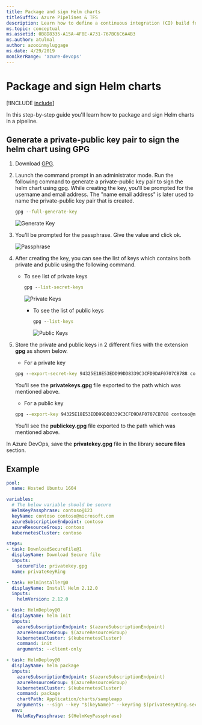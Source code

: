 ```yaml
---
title: Package and sign Helm charts
titleSuffix: Azure Pipelines & TFS
description: Learn how to define a continuous integration (CI) build for your GitHub repository using Azure Pipelines
ms.topic: conceptual
ms.assetid: 0B8D8335-A15A-4F8E-A731-767BC6C6A4B3
ms.author: atulmal
author: azooinmyluggage
ms.date: 4/29/2019
monikerRange: 'azure-devops'
---
```


# Package and sign Helm charts

[!INCLUDE [include](../includes/version-team-services.md)]

In this step-by-step guide you'll learn how to package and sign Helm charts in a pipeline.

## Generate a private-public key pair to sign the helm chart using GPG

1.  Download [GPG](https://www.gnupg.org/download/index.html).

2.  Launch the command prompt in an administrator mode. Run the following command to generate a private-public key pair to sign the helm chart using gpg. While creating the key, you'll be prompted for the username and email address. The "name email address" is later used to name the private-public key pair that is created.

    ```cmd
    gpg --full-generate-key
    ```

    ![Generate Key](media/helm-provenance/generate-key.png)

3.  You'll be prompted for the passphrase. Give the value and click ok.

    ![Passphrase](media/helm-provenance/passphrase.png)

4.  After creating the key, you can see the list of keys which contains both private and public using the following command.

    - To see list of private keys

      ```cmd
      gpg --list-secret-keys
      ```

      ![Private Keys](media/helm-provenance/privatekeys.png)

      - To see the list of public keys

        ```cmd
        gpg --list-keys
        ```

        ![Public Keys](media/helm-provenance/publickeys.png)

5.  Store the private and public keys in 2 different files with the extension **gpg** as shown below.

    - For a private key

    ```cmd
    gpg --export-secret-key 94325E18E53EDD99DD8339C3CFD9DAF0707CB788 contoso@microsoft.com > C:/somepath/privatekeys.gpg
    ```

    You'll see the **privatekeys.gpg** file exported to the path which was mentioned above.

    - For a public key

    ```cmd
    gpg --export-key 94325E18E53EDD99DD8339C3CFD9DAF0707CB788 contoso@microsoft.com > C:/somepath/publickey.gpg
    ```

    You'll see the **publickey.gpg** file exported to the path which was mentioned above.

In Azure DevOps, save the **privatekey.gpg** file in the library **secure files** section.

## Example

```YAML
pool:
  name: Hosted Ubuntu 1604

variables:
  # The below variable should be secure
  HelmKeyPassphrase: contoso@123
  keyName: contoso contoso@microsoft.com
  azureSubscriptionEndpoint: contoso
  azureResourceGroup: contoso
  kubernetesCluster: contoso

steps:
- task: DownloadSecureFile@1
  displayName: Download Secure file
  inputs:
    secureFile: privatekey.gpg
  name: privateKeyRing

- task: HelmInstaller@0
  displayName: Install Helm 2.12.0
  inputs:
    helmVersion: 2.12.0

- task: HelmDeploy@0
  displayName: helm init
  inputs:
    azureSubscriptionEndpoint: $(azureSubscriptionEndpoint)
    azureResourceGroup: $(azureResourceGroup)
    kubernetesCluster: $(kubernetesCluster)
    command: init
    arguments: --client-only

- task: HelmDeploy@0
  displayName: helm package
  inputs:
    azureSubscriptionEndpoint: $(azureSubscriptionEndpoint)
    azureResourceGroup: $(azureResourceGroup)
    kubernetesCluster: $(kubernetesCluster)
    command: package
    chartPath: Application/charts/sampleapp
    arguments: --sign --key "$(keyName)" --keyring $(privateKeyRing.secureFilePath)
  env:
    HelmKeyPassphrase: $(HelmKeyPassphrase)
```
